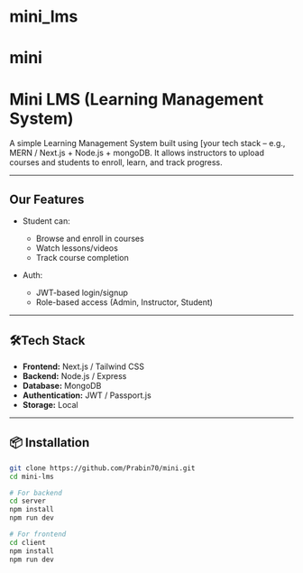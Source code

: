 # mini_lms
# mini


# Mini LMS (Learning Management System)

A simple Learning Management System built using [your tech stack – e.g., MERN / Next.js + Node.js + mongoDB. It allows instructors to upload courses and students to enroll, learn, and track progress.

---

## Our Features

- Student can:
  - Browse and enroll in courses
  - Watch lessons/videos
  - Track course completion

- Auth:
  - JWT-based login/signup
  - Role-based access (Admin, Instructor, Student)

---

## 🛠Tech Stack

- **Frontend:** Next.js / Tailwind CSS
- **Backend:** Node.js / Express
- **Database:** MongoDB 
- **Authentication:** JWT / Passport.js
- **Storage:**  Local 

---

## 📦 Installation

```bash
git clone https://github.com/Prabin70/mini.git
cd mini-lms

# For backend
cd server
npm install
npm run dev

# For frontend
cd client
npm install
npm run dev
